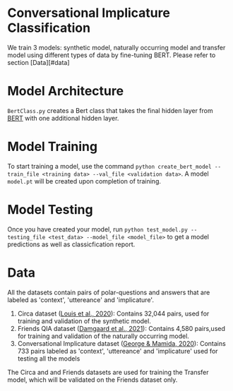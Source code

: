 # Conversational Implicature Classification
We train 3 models: synthetic model, naturally occurring model and transfer model using different types of data by fine-tuning BERT. Please refer to section [Data][#data]


# Model Architecture

`BertClass.py` creates a Bert class that takes the final hidden layer from [BERT](https://huggingface.co/bert-base-uncased) with one additional hidden layer.  

# Model Training 
To start training a model, use the command `python create_bert_model --train_file <training data> --val_file <validation data>`. A model `model.pt` will be created upon 
completion of training.

# Model Testing

Once you have created your model, run `python test_model.py --testing_file <test_data> --model_file <model_file>` to get a model predictions as well as classicfication report.
# Data 

All the datasets contain pairs of polar-questions and answers that are labeled as 'context', 'uttereance' and 'implicature'.
1. Circa dataset ([Louis et al., 2020](https://aclanthology.org/2020.emnlp-main.601/)): Contains 32,044 pairs, used for training and validation of the synthetic model. 
2. Friends QIA dataset ([Damgaard et al., 2021](https://www.semanticscholar.org/paper/%E2%80%9CI%E2%80%99ll-be-there-for-you%E2%80%9D%3A-The-One-with-Understanding-Damgaard-Toborek/50a98dff869ab316adc88a6d2a6b1978e9a721c6)): Contains 4,580 pairs,used for training and validation of the naturally occurring model. 
3. Conversational Implicature dataset ([George & Mamida, 2020](https://arxiv.org/abs/1911.10704)): Contains 733 pairs labeled as 'context', 'uttereance' and 'implicature' used for testing all the models

The Circa and and Friends datasets are used for training the Transfer model, which will be validated on the Friends dataset only. 
